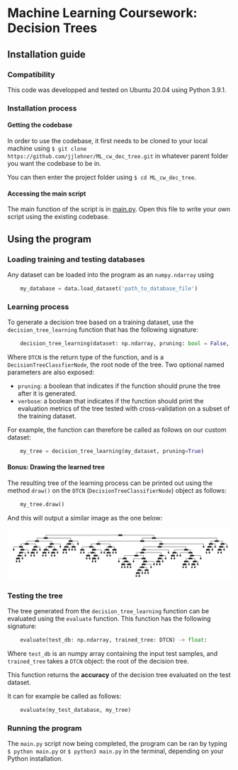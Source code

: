 # Machine Learning Coursework: Decision Trees

## Installation guide

### Compatibility

This code was developped and tested on Ubuntu 20.04 using Python 3.9.1.

### Installation process

#### Getting the codebase

In order to use the codebase, it first needs to be cloned to your local machine using `$ git clone https://github.com/jjlehner/ML_cw_dec_tree.git` in whatever parent folder you want the codebase to be in.

You can then enter the project folder using `$ cd ML_cw_dec_tree`.

#### Accessing the main script

The main function of the script is in [main.py](/source/main.py). Open this file to write your own script using the existing codebase.

## Using the program

### Loading training and testing databases

Any dataset can be loaded into the program as an `numpy.ndarray` using 

```python
    my_database = data.load_dataset('path_to_database_file')
```

### Learning process

To generate a decision tree based on a training dataset, use the `decision_tree_learning` function that has the following signature:

```python
    decision_tree_learning(dataset: np.ndarray, pruning: bool = False, verbose: bool = False) -> DTCN
```
Where `DTCN` is the return type of the function, and is a `DecisionTreeClassfierNode`, the root node of the tree. Two optional named parameters are also exposed:

- `pruning`: a boolean that indicates if the function should prune the tree after it is generated.
- `verbose`: a boolean that indicates if the function should print the evaluation metrics of the tree tested with cross-validation on a subset of the training dataset.

For example, the function can therefore be called as follows on our custom dataset:

```python
    my_tree = decision_tree_learning(my_dataset, pruning=True)
```

#### Bonus: Drawing the learned tree

The resulting tree of the learning process can be printed out using the method `draw()` on the `DTCN` (`DecisionTreeClassifierNode`) object as follows:

```python
    my_tree.draw()
```

And this will output a similar image as the one below:

<p align="center">
    <img src="documentation/images/clean-tree.png" alt="Hot plate">
</p>

### Testing the tree

The tree generated from the `decision_tree_learning` function can be evaluated using the `evaluate` function. This function has the following signature:

```python
    evaluate(test_db: np.ndarray, trained_tree: DTCN) -> float:
```

Where `test_db` is an numpy array containing the input test samples, and `trained_tree` takes a `DTCN` object: the root of the decision tree.

This function returns the **accuracy** of the decision tree evaluated on the test dataset.

It can for example be called as follows:

```python
    evaluate(my_test_database, my_tree)
```

### Running the program

The `main.py` script now being completed, the program can be ran by typing `$ python main.py` or `$ python3 main.py` in the terminal, depending on your Python installation.